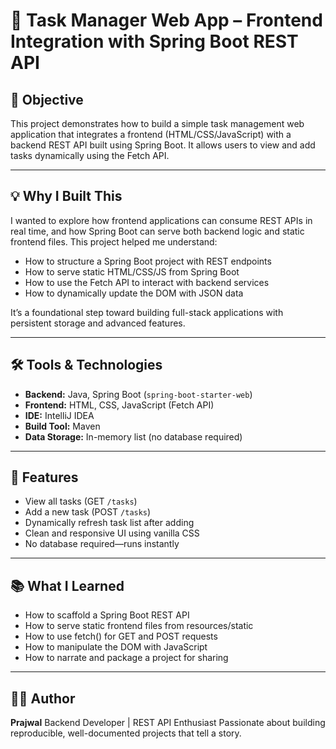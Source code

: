 # 📘 Task Manager Web App – Frontend Integration with Spring Boot REST API

## 🎯 Objective

This project demonstrates how to build a simple task management web application that integrates a frontend (HTML/CSS/JavaScript) with a backend REST API built using Spring Boot. It allows users to view and add tasks dynamically using the Fetch API.

---

## 💡 Why I Built This

I wanted to explore how frontend applications can consume REST APIs in real time, and how Spring Boot can serve both backend logic and static frontend files. This project helped me understand:

- How to structure a Spring Boot project with REST endpoints  
- How to serve static HTML/CSS/JS from Spring Boot  
- How to use the Fetch API to interact with backend services  
- How to dynamically update the DOM with JSON data  

It’s a foundational step toward building full-stack applications with persistent storage and advanced features.

---

## 🛠️ Tools & Technologies

- **Backend:** Java, Spring Boot (`spring-boot-starter-web`)  
- **Frontend:** HTML, CSS, JavaScript (Fetch API)  
- **IDE:** IntelliJ IDEA  
- **Build Tool:** Maven  
- **Data Storage:** In-memory list (no database required)

---

## 🚀 Features

- View all tasks (GET `/tasks`)  
- Add a new task (POST `/tasks`)  
- Dynamically refresh task list after adding  
- Clean and responsive UI using vanilla CSS  
- No database required—runs instantly

---

## 📚 What I Learned

- How to scaffold a Spring Boot REST API
- How to serve static frontend files from resources/static
- How to use fetch() for GET and POST requests
- How to manipulate the DOM with JavaScript
- How to narrate and package a project for sharing

---

## 👨‍💻 Author
**Prajwal**
Backend Developer | REST API Enthusiast
Passionate about building reproducible, well-documented projects that tell a story.
